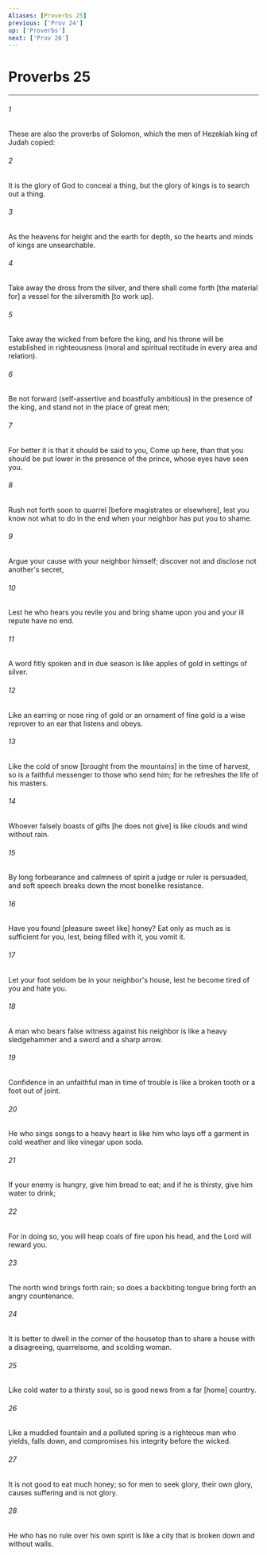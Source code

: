 ```yaml
---
Aliases: [Proverbs 25]
previous: ['Prov 24']
up: ['Proverbs']
next: ['Prov 26']
---
```

# Proverbs 25

***














###### 1 






These are also the proverbs of Solomon, which the men of Hezekiah king of Judah copied: 













###### 2 






It is the glory of God to conceal a thing, but the glory of kings is to search out a thing. 













###### 3 






As the heavens for height and the earth for depth, so the hearts and minds of kings are unsearchable. 













###### 4 






Take away the dross from the silver, and there shall come forth [the material for] a vessel for the silversmith [to work up]. 













###### 5 






Take away the wicked from before the king, and his throne will be established in righteousness (moral and spiritual rectitude in every area and relation). 













###### 6 






Be not forward (self-assertive and boastfully ambitious) in the presence of the king, and stand not in the place of great men; 













###### 7 






For better it is that it should be said to you, Come up here, than that you should be put lower in the presence of the prince, whose eyes have seen you. 













###### 8 






Rush not forth soon to quarrel [before magistrates or elsewhere], lest you know not what to do in the end when your neighbor has put you to shame. 













###### 9 






Argue your cause with your neighbor himself; discover not and disclose not another's secret, 













###### 10 






Lest he who hears you revile you and bring shame upon you and your ill repute have no end. 













###### 11 






A word fitly spoken and in due season is like apples of gold in settings of silver. 













###### 12 






Like an earring or nose ring of gold or an ornament of fine gold is a wise reprover to an ear that listens and obeys. 













###### 13 






Like the cold of snow [brought from the mountains] in the time of harvest, so is a faithful messenger to those who send him; for he refreshes the life of his masters. 













###### 14 






Whoever falsely boasts of gifts [he does not give] is like clouds and wind without rain. 













###### 15 






By long forbearance and calmness of spirit a judge or ruler is persuaded, and soft speech breaks down the most bonelike resistance. 













###### 16 






Have you found [pleasure sweet like] honey? Eat only as much as is sufficient for you, lest, being filled with it, you vomit it. 













###### 17 






Let your foot seldom be in your neighbor's house, lest he become tired of you and hate you. 













###### 18 






A man who bears false witness against his neighbor is like a heavy sledgehammer and a sword and a sharp arrow. 













###### 19 






Confidence in an unfaithful man in time of trouble is like a broken tooth or a foot out of joint. 













###### 20 






He who sings songs to a heavy heart is like him who lays off a garment in cold weather and like vinegar upon soda. 













###### 21 






If your enemy is hungry, give him bread to eat; and if he is thirsty, give him water to drink; 













###### 22 






For in doing so, you will heap coals of fire upon his head, and the Lord will reward you. 













###### 23 






The north wind brings forth rain; so does a backbiting tongue bring forth an angry countenance. 













###### 24 






It is better to dwell in the corner of the housetop than to share a house with a disagreeing, quarrelsome, and scolding woman. 













###### 25 






Like cold water to a thirsty soul, so is good news from a far [home] country. 













###### 26 






Like a muddied fountain and a polluted spring is a righteous man who yields, falls down, and compromises his integrity before the wicked. 













###### 27 






It is not good to eat much honey; so for men to seek glory, their own glory, causes suffering and is not glory. 













###### 28 






He who has no rule over his own spirit is like a city that is broken down and without walls.
